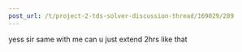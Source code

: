 ```yaml
---
post_url: /t/project-2-tds-solver-discussion-thread/169029/289
---
```

yess sir same with me can u just extend 2hrs like that